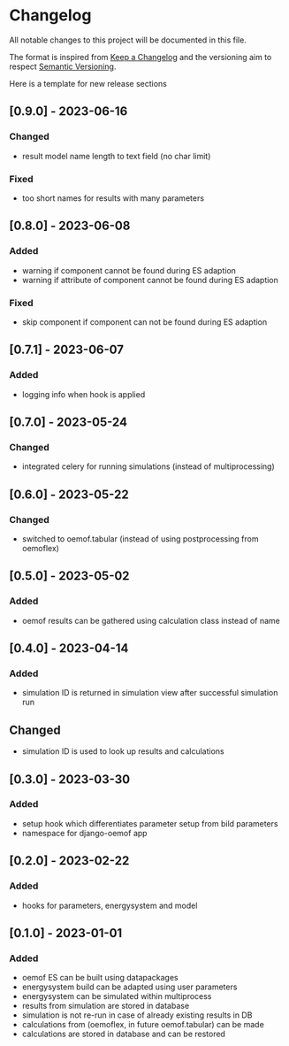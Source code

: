 # Changelog
All notable changes to this project will be documented in this file.

The format is inspired from [Keep a Changelog](http://keepachangelog.com/en/1.0.0/)
and the versioning aim to respect [Semantic Versioning](http://semver.org/spec/v2.0.0.html).

Here is a template for new release sections

## [0.9.0] - 2023-06-16
### Changed
- result model name length to text field (no char limit)

### Fixed
- too short names for results with many parameters

## [0.8.0] - 2023-06-08
### Added
- warning if component cannot be found during ES adaption
- warning if attribute of component cannot be found during ES adaption

### Fixed
- skip component if component can not be found during ES adaption

## [0.7.1] - 2023-06-07
### Added
- logging info when hook is applied

## [0.7.0] - 2023-05-24
### Changed
- integrated celery for running simulations (instead of multiprocessing)

## [0.6.0] - 2023-05-22
### Changed
- switched to oemof.tabular (instead of using postprocessing from oemoflex)

## [0.5.0] - 2023-05-02
### Added
- oemof results can be gathered using calculation class instead of name

## [0.4.0] - 2023-04-14
### Added
- simulation ID is returned in simulation view  after successful simulation run

## Changed
- simulation ID is used to look up results and calculations

## [0.3.0] - 2023-03-30
### Added
- setup hook which differentiates parameter setup from bild parameters
- namespace for django-oemof app

## [0.2.0] - 2023-02-22
### Added
- hooks for parameters, energysystem and model

## [0.1.0] - 2023-01-01
### Added
- oemof ES can be built using datapackages
- energysystem build can be adapted using user parameters
- energysystem can be simulated within multiprocess
- results from simulation are stored in database
- simulation is not re-run in case of already existing results in DB
- calculations from (oemoflex, in future oemof.tabular) can be made
- calculations are stored in database and can be restored
